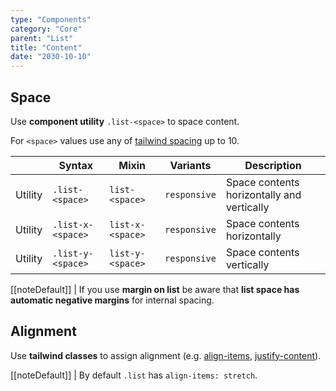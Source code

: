 ```yaml
---
type: "Components"
category: "Core"
parent: "List"
title: "Content"
date: "2030-10-10"
---
```


## Space

Use **component utility** `.list-<space>` to space content.

For `<space>` values use any of [tailwind spacing](https://tailwindcss.com/docs/customizing-spacing) up to 10.

<div class="table-overflow">

|                      | Syntax                          | Mixin            | Variants               | Description                   |
| ----------------------- | ---------------------------- | -----------------| ----------------------------- |----------------------------- |
| Utility                  | `.list-<space>`       | `list-<space>`                | `responsive`                | Space contents horizontally and vertically            |
| Utility                  | `.list-x-<space>`       | `list-x-<space>`                | `responsive`                | Space contents horizontally            |
| Utility                  | `.list-y-<space>`       | `list-y-<space>`                | `responsive`                | Space contents vertically            |

</div>

[[noteDefault]]
| If you use **margin on list** be aware that **list space has automatic negative margins** for internal spacing.

<demo>
  <demovanilla src="vanilla/components/core/list/space-px">
  </demovanilla>
  <demovanilla src="vanilla/components/core/list/space-1">
  </demovanilla>
  <demovanilla src="vanilla/components/core/list/space-2">
  </demovanilla>
  <demovanilla src="vanilla/components/core/list/space-3">
  </demovanilla>
  <demovanilla src="vanilla/components/core/list/space-4">
  </demovanilla>
</demo>

## Alignment

Use **tailwind classes** to assign alignment (e.g. [align-items](https://tailwindcss.com/docs/align-items), [justify-content](https://tailwindcss.com/docs/justify-content)).

[[noteDefault]]
| By default `.list` has `align-items: stretch`.

<demo>
  <demovanilla src="vanilla/components/core/list/alignment">
  </demovanilla>
</demo>

